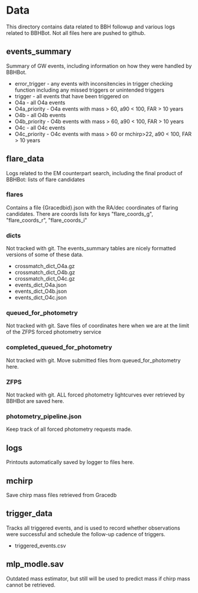 # Data

This directory contains data related to BBH followup and various logs related to BBHBot. Not all files here are pushed to github.


## events_summary

Summary of GW events, including information on how they were handled by BBHBot.

- error_trigger - any events with inconsitencies in trigger checking function including any missed triggers or unintended triggers
- trigger - all events that have been triggered on
- O4a - all O4a events
- O4a_priority - O4a events with mass > 60, a90 < 100, FAR > 10 years
- O4b - all O4b events
- O4b_priority - O4b events with mass > 60, a90 < 100, FAR > 10 years
- O4c - all O4c events
- O4c_priority - O4c events with mass > 60 or mchirp>22, a90 < 100, FAR > 10 years

## flare_data

Logs related to the EM counterpart search, including the final product of BBHBot: lists of flare candidates

### flares
Contains a file {Gracedbid}.json with the RA/dec coordinates of flaring candidates. There are coords lists for keys "flare_coords_g", "flare_coords_r", "flare_coords_i"

### dicts

Not tracked with git. The events_summary tables are nicely formatted versions of some of these data.

- crossmatch_dict_O4a.gz
- crossmatch_dict_O4b.gz
- crossmatch_dict_O4c.gz
- events_dict_O4a.json
- events_dict_O4b.json
- events_dict_O4c.json

### queued_for_photometry

Not tracked with git. Save files of coordinates here when we are at the limit of the ZFPS forced photometry service

### completed_queued_for_photometry

Not tracked with git. Move submitted files from queued_for_photometry here.

### ZFPS

Not tracked with git. ALL forced photometry lightcurves ever retrieved by BBHBot are saved here.

### photometry_pipeline.json

Keep track of all forced photometry requests made.

## logs

Printouts automatically saved by logger to files here.

## mchirp

Save chirp mass files retrieved from Gracedb

## trigger_data

Tracks all triggered events, and is used to record whether observations were successful and schedule the follow-up cadence of triggers.

- triggered_events.csv

## mlp_modle.sav

Outdated mass estimator, but still will be used to predict mass if chirp mass cannot be retrieved.
